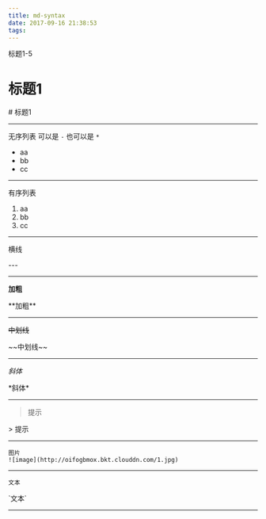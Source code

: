 ```yaml
---
title: md-syntax
date: 2017-09-16 21:38:53
tags:
---
```

标题1-5

# 标题1

\# 标题1

---

无序列表 可以是 `-` 也可以是 `*`
* aa
* bb
* cc

---

有序列表
1. aa
2. bb
3. cc

---

横线

\-\-\-

---

**加粗**

\*\*加粗\*\*

---
~~中划线~~

\~\~中划线\~\~

---

*斜体*

\*斜体\*

---

> 提示

\> 提示

---

```
图片
![image](http://oifogbmox.bkt.clouddn.com/1.jpg)
```
---

`文本`

\`文本\`

---
